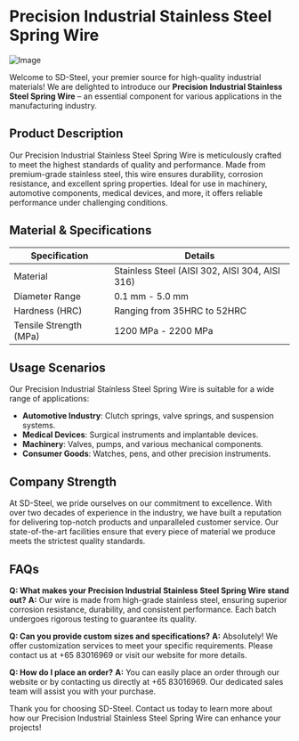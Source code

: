 # Precision Industrial Stainless Steel Spring Wire

![Image](https://github.com/user-attachments/assets/2567258e-e124-4816-932d-1809bd27ef0b)

Welcome to SD-Steel, your premier source for high-quality industrial materials! We are delighted to introduce our **Precision Industrial Stainless Steel Spring Wire** – an essential component for various applications in the manufacturing industry.

## Product Description

Our Precision Industrial Stainless Steel Spring Wire is meticulously crafted to meet the highest standards of quality and performance. Made from premium-grade stainless steel, this wire ensures durability, corrosion resistance, and excellent spring properties. Ideal for use in machinery, automotive components, medical devices, and more, it offers reliable performance under challenging conditions.

## Material & Specifications

| Specification | Details |
|---------------|---------|
| Material      | Stainless Steel (AISI 302, AISI 304, AISI 316) |
| Diameter Range | 0.1 mm - 5.0 mm |
| Hardness (HRC) | Ranging from 35HRC to 52HRC |
| Tensile Strength (MPa) | 1200 MPa - 2200 MPa |

## Usage Scenarios

Our Precision Industrial Stainless Steel Spring Wire is suitable for a wide range of applications:
- **Automotive Industry**: Clutch springs, valve springs, and suspension systems.
- **Medical Devices**: Surgical instruments and implantable devices.
- **Machinery**: Valves, pumps, and various mechanical components.
- **Consumer Goods**: Watches, pens, and other precision instruments.

## Company Strength

At SD-Steel, we pride ourselves on our commitment to excellence. With over two decades of experience in the industry, we have built a reputation for delivering top-notch products and unparalleled customer service. Our state-of-the-art facilities ensure that every piece of material we produce meets the strictest quality standards.

## FAQs

**Q: What makes your Precision Industrial Stainless Steel Spring Wire stand out?**
**A:** Our wire is made from high-grade stainless steel, ensuring superior corrosion resistance, durability, and consistent performance. Each batch undergoes rigorous testing to guarantee its quality.

**Q: Can you provide custom sizes and specifications?**
**A:** Absolutely! We offer customization services to meet your specific requirements. Please contact us at +65 83016969 or visit our website for more details.

**Q: How do I place an order?**
**A:** You can easily place an order through our website or by contacting us directly at +65 83016969. Our dedicated sales team will assist you with your purchase.

Thank you for choosing SD-Steel. Contact us today to learn more about how our Precision Industrial Stainless Steel Spring Wire can enhance your projects!
